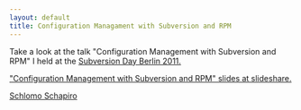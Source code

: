 ```yaml
---
layout: default
title: Configuration Managament with Subversion and RPM
---
```


Take a look at the talk "Configuration Management with Subversion and RPM" I held at the 
[Subversion Day Berlin 2011.](http://www.elegosoft.com/en/company/start/svnday-2012.html)

["Configuration Management with Subversion and RPM" slides at slideshare.](http://www.slideshare.net/schlomo/subversion-day-berlin-2011-configuration-management-with-subversion-and-rpm)

[Schlomo Schapiro](http://www.schapiro.org/schlomo)
